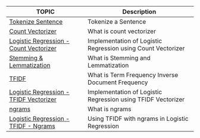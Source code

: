 | TOPIC  | Description |
| ------------- | ------------- |
| [Tokenize Sentence](https://github.com/praveenr2998/Approching_Almost_Any_ML_Prob_Book/blob/main/NLP/tokenize_sentence.py)  |  Tokenize a Sentence  |
| [Count Vectorizer](https://github.com/praveenr2998/Approching_Almost_Any_ML_Prob_Book/blob/main/NLP/count_vectorizer.py)  | What is count vectorizer  |
|  [Logistic Regression - Count Vectorizer](https://github.com/praveenr2998/Approching_Almost_Any_ML_Prob_Book/blob/main/NLP/lr_count_vectorizer.py)  |  Implementation of Logistic Regression using Count Vectorizer  |
| [Stemming & Lemmatization](https://github.com/praveenr2998/Approching_Almost_Any_ML_Prob_Book/blob/main/NLP/stemming_lemmatization.py) | What is Stemming and Lemmatization |
| [TFIDF](https://github.com/praveenr2998/Approching_Almost_Any_ML_Prob_Book/blob/main/NLP/tfidf_vectorizer.py) | What is Term Frequency Inverse Document Frequency |
| [Logistic Regression - TFIDF Vectorizer](https://github.com/praveenr2998/Approching_Almost_Any_ML_Prob_Book/blob/main/NLP/lr_tfidf_vectorizer.py) | Implementation of Logistic Regression using TFIDF Vectorizer |
| [ngrams](https://github.com/praveenr2998/Approching_Almost_Any_ML_Prob_Book/blob/main/NLP/n_grams.py) | What is ngrams |
| [Logistic Regression - TFIDF - Ngrams](https://github.com/praveenr2998/Approching_Almost_Any_ML_Prob_Book/blob/main/NLP/lr_tfidf_ngrams.py) | Using TFIDF with ngrams in Logistic Regression |